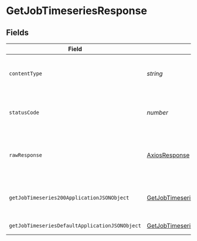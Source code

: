 # GetJobTimeseriesResponse


## Fields

| Field                                                                                                       | Type                                                                                                        | Required                                                                                                    | Description                                                                                                 |
| ----------------------------------------------------------------------------------------------------------- | ----------------------------------------------------------------------------------------------------------- | ----------------------------------------------------------------------------------------------------------- | ----------------------------------------------------------------------------------------------------------- |
| `contentType`                                                                                               | *string*                                                                                                    | :heavy_check_mark:                                                                                          | HTTP response content type for this operation                                                               |
| `statusCode`                                                                                                | *number*                                                                                                    | :heavy_check_mark:                                                                                          | HTTP response status code for this operation                                                                |
| `rawResponse`                                                                                               | [AxiosResponse](https://axios-http.com/docs/res_schema)                                                     | :heavy_minus_sign:                                                                                          | Raw HTTP response; suitable for custom response parsing                                                     |
| `getJobTimeseries200ApplicationJSONObject`                                                                  | [GetJobTimeseries200ApplicationJSON](../../models/operations/getjobtimeseries200applicationjson.md)         | :heavy_minus_sign:                                                                                          | An array of timeseries data, one entry per job.                                                             |
| `getJobTimeseriesDefaultApplicationJSONObject`                                                              | [GetJobTimeseriesDefaultApplicationJSON](../../models/operations/getjobtimeseriesdefaultapplicationjson.md) | :heavy_minus_sign:                                                                                          | Error response.                                                                                             |